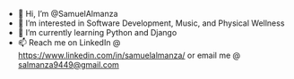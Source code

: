 - 👋 Hi, I’m @SamuelAlmanza
- 👀 I’m interested in Software Development, Music, and Physical Wellness
- 🌱 I’m currently learning Python and Django
- 📫 Reach me on LinkedIn @ https://www.linkedin.com/in/samuelalmanza/ or email me @ salmanza9449@gmail.com

<!---
SamuelAlmanza/SamuelAlmanza is a ✨ special ✨ repository because its `README.md` (this file) appears on your GitHub profile.
You can click the Preview link to take a look at your changes.
--->
